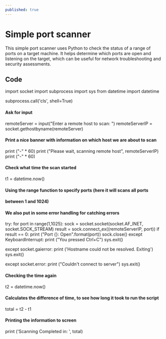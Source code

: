 ```yaml
---
published: true
---
```

#  Simple port scanner 
This simple port scanner uses Python to check the status of a range of ports on a target machine. It helps determine which ports are open and listening on the target, which can be useful for network troubleshooting and security assessments.

## Code
import socket
import subprocess
import sys
from datetime import datetime

subprocess.call('cls', shell=True)

#### Ask for input

remoteServer = input("Enter a remote host to scan: ")
remoteServerIP = socket.gethostbyname(remoteServer)

#### Print a nice banner with information on which host we are about to scan

print ("-" * 60)
print ("Please wait, scanning remote host", remoteServerIP)
print ("-" * 60)

#### Check what time the scan started

t1 = datetime.now()

#### Using the range function to specify ports (here it will scans all ports
#### between 1 and 1024)

#### We also put in some error handling for catching errors

try:
    for port in range(1,1025):
        sock = socket.socket(socket.AF_INET, socket.SOCK_STREAM)
        result = sock.connect_ex((remoteServerIP, port))
        if result == 0:
            print ("Port {}: Open".format(port))
        sock.close()
except KeyboardInterrupt:
    print ("You pressed Ctrl+C")
    sys.exit()

except socket.gaierror:
    print ('Hostname could not be resolved. Exiting')
    sys.exit()

except socket.error:
    print ("Couldn't connect to server")
    sys.exit()

#### Checking the time again
t2 = datetime.now()

#### Calculates the difference of time, to see how long it took to run the script
total = t2 - t1

#### Printing the information to screen
print ('Scanning Completed in: ', total)
